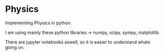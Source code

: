 # Physics

Implementing Physics in python.

I am using mainly these python libraries -> numpy, scipy, sympy, matplotlib.

There are jupyter notebooks aswell, so it is easier to understand whats going on.
